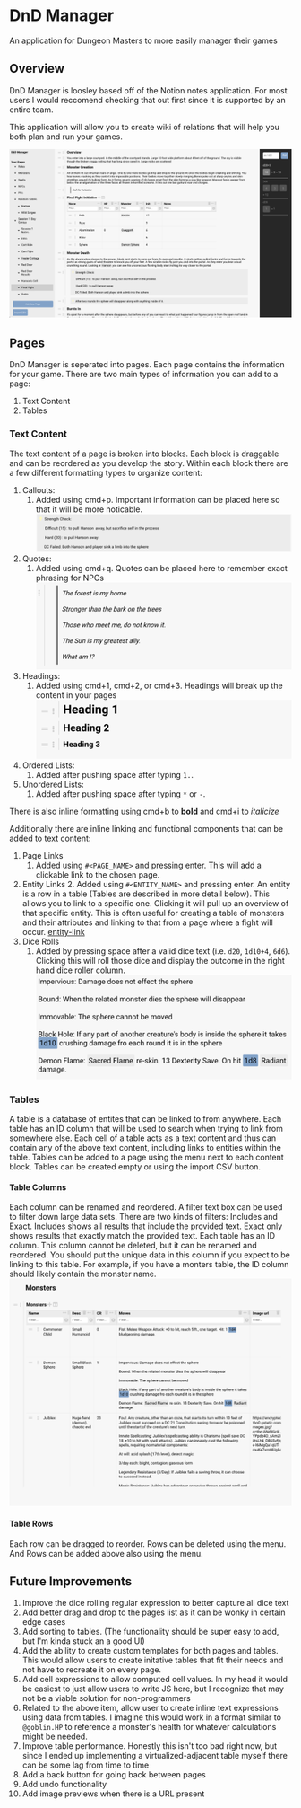 # DnD Manager
An application for Dungeon Masters to more easily manager their games

## Overview
DnD Manager is loosley based off of the Notion notes application. For most users I would reccomend checking that out first since it is supported by an entire team.

This application will allow you to create wiki of relations that will help you both plan and run your games.

![OverViewImage](https://github.com/AlexBieg/dnd-manager/blob/master/readme-images/Screen%20Shot%202020-06-29%20at%209.51.48%20AM.png)

## Pages
DnD Manager is seperated into pages. Each page contains the information for your game. There are two main types of information you can add to a page:

1. Text Content
2. Tables

### Text Content
The text content of a page is broken into blocks. Each block is draggable and can be reordered as you develop the story. Within each block there are a few different formatting types to organize content:

1. Callouts:
    1. Added using cmd+p. Important information can be placed here so that it will be more noticable.
    ![callout](https://github.com/AlexBieg/dnd-manager/blob/master/readme-images/Screen%20Shot%202020-06-29%20at%2010.01.20%20AM.png)
2. Quotes:
    1. Added using cmd+q. Quotes can be placed here to remember exact phrasing for NPCs
    ![quote](https://github.com/AlexBieg/dnd-manager/blob/master/readme-images/Screen%20Shot%202020-06-29%20at%2010.01.37%20AM.png)
3. Headings:
    1. Added using cmd+1, cmd+2, or cmd+3. Headings will break up the content in your pages
    ![heading](https://github.com/AlexBieg/dnd-manager/blob/master/readme-images/Screen%20Shot%202020-06-29%20at%2011.13.34%20AM.png)
4. Ordered Lists:
    1. Added after pushing space after typing `1.`.
5. Unordered Lists:
    1. Added after pushing space after typing `*` or `-`.

There is also inline formatting using cmd+b to **bold** and cmd+i to *italicize*

Additionally there are inline linking and functional components that can be added to text content:

1. Page Links
    1. Added using `#<PAGE_NAME>` and pressing enter. This will add a clickable link to the chosen page.
2. Entity Links
    2. Added using `#<ENTITY_NAME>` and pressing enter. An entity is a row in a table (Tables are described in more detail below). This allows you to link to a specific one. Clicking it will pull up an overview of that specific entity. This is often useful for creating a table of monsters and their attributes and linking to that from a page where a fight will occur.
    [entity-link](https://github.com/AlexBieg/dnd-manager/blob/master/readme-images/Screen%20Shot%202020-06-29%20at%2011.13.44%20AM.png)
3. Dice Rolls
    1. Added by pressing space after a valid dice text (i.e. `d20`, `1d10+4`, `6d6`). Clicking this will roll those dice and display the outcome in the right hand dice roller column.
    ![dice](https://github.com/AlexBieg/dnd-manager/blob/master/readme-images/Screen%20Shot%202020-06-29%20at%2011.14.08%20AM.png)

### Tables
A table is a database of entites that can be linked to from anywhere. Each table has an ID column that will be used to search when trying to link from somewhere else. Each cell of a table acts as a text content and thus can contain any of the above text content, including links to entities within the table. Tables can be added to a page using the menu next to each content block. Tables can be created empty or using the import CSV button.

#### Table Columns
Each column can be renamed and reordered. A filter text box can be used to filter down large data sets. There are two kinds of filters: Includes and Exact. Includes shows all results that include the provided text. Exact only shows results that exactly match the provided text. Each table has an ID column. This column cannot be deleted, but it can be renamed and reordered. You should put the unique data in this column if you expect to be linking to this table. For example, if you have a monters table, the ID column should likely contain the monster name.
![table](https://github.com/AlexBieg/dnd-manager/blob/master/readme-images/Screen%20Shot%202020-06-29%20at%209.57.03%20AM.png)

#### Table Rows
Each row can be dragged to reorder. Rows can be deleted using the menu. And Rows can be added above also using the menu.

## Future Improvements
1. Improve the dice rolling regular expression to better capture all dice text
3. Add better drag and drop to the pages list as it can be wonky in certain edge cases
4. Add sorting to tables. (The functionality should be super easy to add, but I'm kinda stuck an a good UI)
5. Add the ability to create custom templates for both pages and tables. This would allow users to create initative tables that fit their needs and not have to recreate it on every page.
6. Add cell expressions to allow computed cell values. In my head it would be easiest to just allow users to write JS here, but I recognize that may not be a viable solution for non-programmers
7. Related to the above item, allow user to create inline text expressions using data from tables. I imagine this would work in a format similar to `@goblin.HP` to reference a monster's health for whatever calculations might be needed.
7. Improve table performance. Honestly this isn't too bad right now, but since I ended up implementing a virtualized-adjacent table myself there can be some lag from time to time
8. Add a back button for going back between pages
9. Add undo functionality
9. Add image previews when there is a URL present
